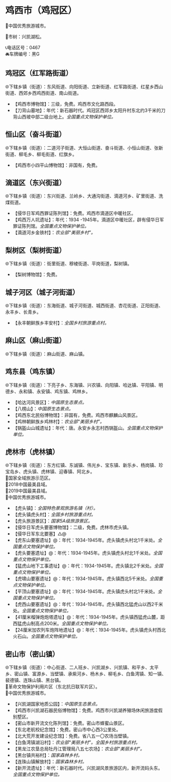 # 鸡西市（鸡冠区）  
🏅中国优秀旅游城市。   
  
🌳市树：兴凯湖松。    
  
📞电话区号：0467  
🚘车牌编号：黑G  

## 鸡冠区（红军路街道）  
🌐下辖乡镇（街道）：东风街道、向阳街道、立新街道、红军路街道、红星乡西山街道、西郊乡西鸡西街道、南山街道。    
  
* 【鸡西市博物馆】：三级，免费。鸡西市文化路西段。   
* 【刀背山墓地】：年代：新石器时代。鸡冠区西郊乡太阳升村东北约3千米的刀背山西坡中部二级台地上。*全国重点文物保护单位。*  

## 恒山区（奋斗街道）  
🌐下辖乡镇（街道）：二道河子街道、大恒山街道、奋斗街道、小恒山街道、张新街道、柳毛乡、柳毛街道、红旗乡。    
  
* 【鸡西市小四平山博物馆】：非国有，免费。   

## 滴道区（东兴街道）  
🌐下辖乡镇（街道）：东兴街道、兰岭乡、大通沟街道、滴道河乡、矿里街道、洗煤街道。    
  
* 【侵华日军鸡西罪证陈列馆】：免费。鸡西市滴道区中暖社区。   
* 【鸡西万人坑遗址】：年代：1934 -1945年。滴道区中暖社区，辟有侵华日军罪证陈列馆。*全国重点文物保护单位。*  
* 【滴道河乡金铁村】：*农业部“美丽乡村”。*  

## 梨树区（梨树街道）  
🌐下辖乡镇（街道）：街里街道、穆棱街道、平岗街道，梨树镇。    
  
* 【梨树博物馆】：免费。   

## 城子河区（城子河街道）  
🌐下辖乡镇（街道）：东海街道、城子河街道、城西街道、杏花街道、正阳街道、永丰乡、长青乡。    
  
* 【永丰朝鲜族乡丰安村】：*全国乡村旅游重点村。*        

## 麻山区（麻山街道）  
🌐下辖乡镇（街道）：麻山街道、麻山镇。   

## 鸡东县（鸡东镇）  
🌐下辖乡镇（街道）：下亮子乡、东海镇、兴农镇、向阳镇、哈达镇、平阳镇、明德乡、永和镇、永安镇、鸡东镇、鸡林乡。    
  
* 【哈达河风景区】：*中国原生态景点。*  
* 【八楞山】：*中国原生态景点。*  
* 【鸡西东北民俗博物馆】：非国有，免费。鸡西市麒麟山风景区。   
* 【鸡林朝鲜族乡鸡林村】：*农业部“美丽乡村”。*  
* 【锅盔山山城遗址】：年代：唐。永安乡永志村西锅盔山。*全国重点文物保护单位。*  

## 虎林市（虎林镇）  
🌐下辖乡镇（街道）：东方红镇、东诚镇、伟光乡、宝东镇、新乐乡、杨岗镇、珍宝岛乡、虎头镇、虎林镇、迎春镇、阿北乡。    
🚩国家全域旅游示范区。   
🏅2018中国最美县域。   
🏅2019中国最美县域。   
🏅中国优秀旅游城市。   
  
* 【虎头镇】：*全国特色景观旅游名镇（村）。*  
* 【虎头镇虎头村】：*全国乡村旅游重点村。*  
* 【虎头旅游景区】：*国家5A级旅游景区。*  
* 【侵华日军虎头要塞博物馆】：二级，免费。虎林市虎头镇。   
* 【侵华日军东北要塞】△@  
* 【虎东山要塞遗址】@：年代：1934-1945年。虎头镇虎头村北1千米处。*全国重点文物保护单位。*  
* 【虎头要塞遗址】@：年代：1934-1945年。虎头镇虎头村北1千米处。*全国重点文物保护单位。*  
* 【猛虎山地下工事遗址】@：年代：1934-1945年。虎头镇北2千米处。*全国重点文物保护单位。*  
* 【虎啸山要塞遗址】@：年代：1934-1945年。虎头镇西北5千米处。*全国重点文物保护单位。*  
* 【平顶山要塞遗址】@：年代：1934-1945年。虎头镇虎头村北1千米处。*全国重点文物保护单位。*  
* 【虎西山要塞遗址】@：年代：1934-1945年。虎头镇西北猛虎山以西2千米处。*全国重点文物保护单位。*  
* 【41厘米榴弹炮炮塔遗址】@：年代：1934-1945年。虎头镇西猛虎山麓，距西猛虎山制高点200米。*全国重点文物保护单位。*  
* 【24厘米加农列车炮阵地遗址】@：年代：1934-1945年。虎头镇虎头村西北火石山。*全国重点文物保护单位。*  
  
## 密山市（密山镇）  
🌐下辖乡镇（街道）：中心街道、二人班乡、兴凯湖乡、兴凯镇、和平乡、太平乡、密山镇、富源乡、当壁镇、承紫河乡、杨木乡、柳毛乡、白鱼湾镇、知一镇、裴德镇、连珠山镇、黑台镇。  
🚩革命文物保护利用片区（东北抗日联军片区）。   
🏅中国优秀旅游城市。   
  
* 【兴凯湖国家地质公园】：*中国原生态景点。*  
* 【鸡西市兴凯湖石器民俗博物馆】：免费。鸡西市兴凯湖养殖场休闲旅游度假别墅区。   
* 【密山市新开流文化陈列馆】：免费。密山市蜂蜜山景区。   
* 【东北老航校纪念馆】：免费。密山市中心西3公里处。   
* 【北大荒开发建设纪念馆】：免费。省八五一〇农场当壁镇。   
* 【白鱼湾镇湖沿村】：*农业部“美丽乡村”。全国乡村旅游重点村。*  
* 【黑龙江农垦总局牡丹江管理局八五七农场】：*农业部“美丽乡村”。*  
* 【黑台镇共裕村】：*国家森林乡村。*  
* 【连珠山镇解放村】：*国家森林乡村。*  
* 【新开流遗址】：年代：新石器时代。兴凯湖风景旅游区内，新开流码头东。*全国重点文物保护单位。*  